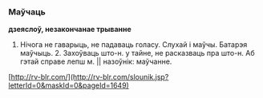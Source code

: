 ### Маўчаць
**дзеяслоў, незакончанае трыванне**

1. Нічога не гаварыць, не падаваць голасу. Слухай і маўчы. Батарэя маўчыць. 2. Захоўваць што-н. у тайне, не расказваць пра што-н. Аб гэтай справе лепш м. || назоўнік: маўчанне.

<a rel="author">[http://rv-blr.com/](http://rv-blr.com/slounik.jsp?letterId=0&maskId=0&pageId=1649)</a>
